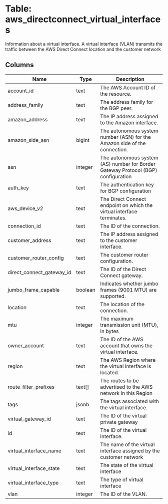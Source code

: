 
# Table: aws_directconnect_virtual_interfaces
Information about a virtual interface. A virtual interface (VLAN) transmits the traffic between the AWS Direct Connect location and the customer network
## Columns
| Name        | Type           | Description  |
| ------------- | ------------- | -----  |
|account_id|text|The AWS Account ID of the resource.|
|address_family|text|The address family for the BGP peer.|
|amazon_address|text|The IP address assigned to the Amazon interface.|
|amazon_side_asn|bigint|The autonomous system number (ASN) for the Amazon side of the connection.|
|asn|integer|The autonomous system (AS) number for Border Gateway Protocol (BGP) configuration|
|auth_key|text|The authentication key for BGP configuration|
|aws_device_v2|text|The Direct Connect endpoint on which the virtual interface terminates.|
|connection_id|text|The ID of the connection.|
|customer_address|text|The IP address assigned to the customer interface.|
|customer_router_config|text|The customer router configuration.|
|direct_connect_gateway_id|text|The ID of the Direct Connect gateway.|
|jumbo_frame_capable|boolean|Indicates whether jumbo frames (9001 MTU) are supported.|
|location|text|The location of the connection.|
|mtu|integer|The maximum transmission unit (MTU), in bytes|
|owner_account|text|The ID of the AWS account that owns the virtual interface.|
|region|text|The AWS Region where the virtual interface is located.|
|route_filter_prefixes|text[]|The routes to be advertised to the AWS network in this Region|
|tags|jsonb|The tags associated with the virtual interface.|
|virtual_gateway_id|text|The ID of the virtual private gateway|
|id|text|The ID of the virtual interface.|
|virtual_interface_name|text|The name of the virtual interface assigned by the customer network|
|virtual_interface_state|text|The state of the virtual interface|
|virtual_interface_type|text|The type of virtual interface|
|vlan|integer|The ID of the VLAN.|
